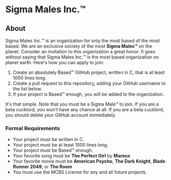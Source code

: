 # Sigma Males Inc.™

## About

Sigma Males Inc.™ is an organization for only the most based of the most based.
We are an exclusive society of the most **Sigma Males™** on the planet. Consider
an invitation to this organization a great honor. It goes without saying that
Sigma Males Inc.™ is the most based organization on planet earth. Here's how
you can apply to join:

1. Create an absolutely Based™ GitHub project, written in C, that is at least
   1000 lines long.
2. Create a pull request to this repository, adding your GitHub username to 
    the list below.
3. If your project is Based™ enough, you will be added to the organization.

It's that simple. Note that you must be a Sigma Male™ to join. If you are
a beta cucklord, you won't have any chance at all. If you are a beta cucklord,
you should delete your GitHub account immediately.

### Formal Requirements

* Your project must be written in C.
* Your project must be at least 1000 lines long.
* Your project must be Based™ enough.
* Your favorite song must be **The Perfect Girl** by **Mareux**
* Your favorite movie must be **American Psycho**, **The Dark Knight**, **Blade Runner 2049**, or  **The Room**
* You must use the MCBS License for any and all future projects.
